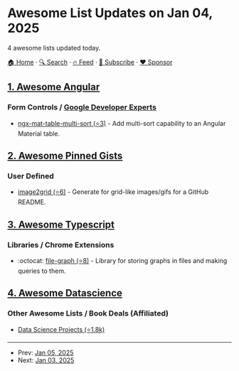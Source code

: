 # Awesome List Updates on Jan 04, 2025

4 awesome lists updated today.

[🏠 Home](/README.md) · [🔍 Search](https://www.trackawesomelist.com/search/) · [🔥 Feed](https://www.trackawesomelist.com/rss.xml) · [📮 Subscribe](https://trackawesomelist.us17.list-manage.com/subscribe?u=d2f0117aa829c83a63ec63c2f&id=36a103854c) · [❤️  Sponsor](https://github.com/sponsors/theowenyoung)



## [1. Awesome Angular](/content/PatrickJS/awesome-angular/README.md)

### Form Controls / [Google Developer Experts](https://developers.google.com/experts/all/technology/web-technologies)

*   [ngx-mat-table-multi-sort (⭐3)](https://github.com/pgerke/ngx-mat-table-multi-sort) - Add multi-sort capability to an Angular Material table.

## [2. Awesome Pinned Gists](/content/matchai/awesome-pinned-gists/README.md)

### User Defined

*   [image2grid (⭐6)](https://github.com/kiwamizamurai/image2grid) - Generate for grid-like images/gifs for a GitHub README.

## [3. Awesome Typescript](/content/dzharii/awesome-typescript/README.md)

### Libraries / Chrome Extensions

*   :octocat: [file-graph (⭐8)](https://github.com/DIY0R/file-graph) - Library for storing graphs in files and making queries to them.

## [4. Awesome Datascience](/content/academic/awesome-datascience/README.md)

### Other Awesome Lists / Book Deals (Affiliated)

*   [Data Science Projects (⭐1.8k)](https://github.com/veb-101/Data-Science-Projects)

---

- Prev: [Jan 05, 2025](/content/2025/01/05/README.md)
- Next: [Jan 03, 2025](/content/2025/01/03/README.md)